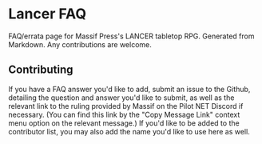 # Lancer FAQ
FAQ/errata page for Massif Press's LANCER tabletop RPG. Generated from Markdown. Any contributions are welcome.

## Contributing
If you have a FAQ answer you'd like to add, submit an issue to the Github, detailing the question and answer you'd like to submit, as well as the relevant link to the ruling provided by Massif on the Pilot NET Discord if necessary. (You can find this link by the "Copy Message Link" context menu option on the relevant message.) If you'd like to be added to the contributor list, you may also add the name you'd like to use here as well.


